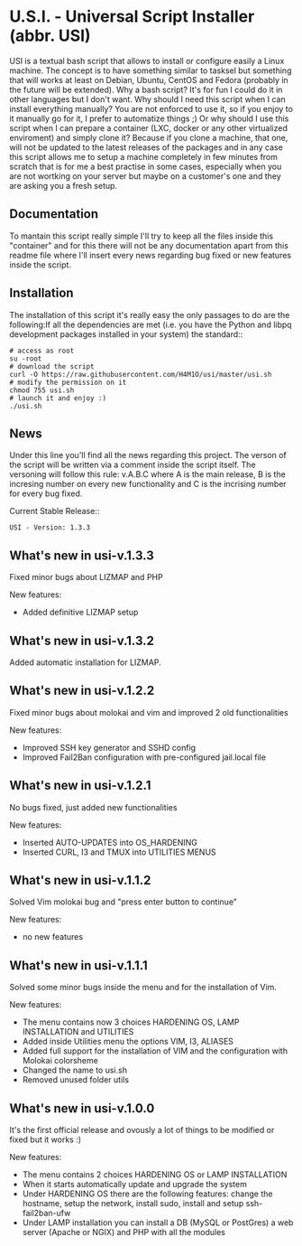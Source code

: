 U.S.I. - Universal Script Installer (abbr. USI)
================================================

USI is a textual bash script that allows to install or configure easily a Linux machine.
The concept is to have something similar to tasksel but something that will works at least on Debian, Ubuntu, CentOS and Fedora (probably in the future will be extended).
Why a bash script? It's for fun I could do it in other languages but I don't want.
Why should I need this script when I can install everything manually? You are not enforced to use it, so if you enjoy to it manually go for it, I prefer to automatize things ;)
Or why should I use this script when I can prepare a container (LXC, docker or any other virtualized enviroment) and simply clone it? Because if you clone a machine, that one, will not be updated to the latest releases of the packages and in any case this script allows me to setup a machine completely in few minutes from scratch that is for me a best practise in some cases, especially when you are not wortking on your server but maybe on a customer's one and they are asking you a fresh setup.

Documentation
-------------

To mantain this script really simple I'll try to keep all the files inside this "container" and for this there will not be any documentation apart from this readme file where I'll insert every news regarding bug fixed or new features inside the script.

Installation
------------

The installation of this script it's really easy the only passages to do are the following:If all the dependencies are met (i.e. you have the Python and libpq
development packages installed in your system) the standard::

	# access as root
	su -root
	# download the script 
	curl -O https://raw.githubusercontent.com/H4M1O/usi/master/usi.sh
	# modify the permission on it
	chmod 755 usi.sh
	# launch it and enjoy :)
	./usi.sh

News
------------

Under this line you'll find all the news regarding this project.
The verson of the script will be written via a comment inside the script itself.
The versoning will follow this rule: v.A.B.C where A is the main release, B is the incresing number on every new functionality and C is the incrising number for every bug fixed.

Current Stable Release::

	USI - Version: 1.3.3

What's new in usi-v.1.3.3
-------------------------

Fixed minor bugs about LIZMAP and PHP

New features:

- Added definitive LIZMAP setup

What's new in usi-v.1.3.2
-------------------------

Added automatic installation for LIZMAP.

What's new in usi-v.1.2.2
-------------------------

Fixed minor bugs about molokai and vim and improved 2 old functionalities

New features:

- Improved SSH key generator and SSHD config
- Improved Fail2Ban configuration with pre-configured jail.local file

What's new in usi-v.1.2.1
-------------------------

No bugs fixed, just added new functionalities

New features:

- Inserted AUTO-UPDATES into OS_HARDENING
- Inserted CURL, I3 and TMUX into UTILITIES MENUS

What's new in usi-v.1.1.2
-------------------------

Solved Vim molokai bug and "press enter button to continue"

New features:

- no new features

What's new in usi-v.1.1.1
-------------------------

Solved some minor bugs inside the menu and for the installation of Vim.

New features:

- The menu contains now 3 choices HARDENING OS, LAMP INSTALLATION and UTILITIES
- Added inside Utilities menu the options VIM, I3, ALIASES
- Added full support for the installation of VIM and the configuration with Molokai colorsheme
- Changed the name to usi.sh
- Removed unused folder utils

What's new in usi-v.1.0.0
-------------------------

It's the first official release and ovously a lot of things to be modified or fixed but it works :)

New features:

- The menu contains 2 choices HARDENING OS or LAMP INSTALLATION
- When it starts automatically update and upgrade the system
- Under HARDENING OS there are the following features: change the hostname, setup the network, install sudo, install and setup ssh-fail2ban-ufw
- Under LAMP installation you can install a DB (MySQL or PostGres) a web server (Apache or NGIX) and PHP with all the modules
